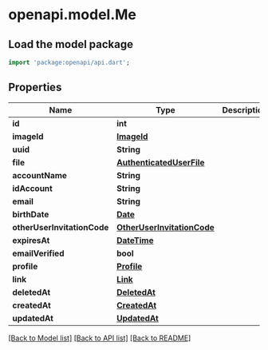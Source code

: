 # openapi.model.Me

## Load the model package
```dart
import 'package:openapi/api.dart';
```

## Properties
Name | Type | Description | Notes
------------ | ------------- | ------------- | -------------
**id** | **int** |  | 
**imageId** | [**ImageId**](ImageId.md) |  | [optional] 
**uuid** | **String** |  | 
**file** | [**AuthenticatedUserFile**](AuthenticatedUserFile.md) |  | [optional] 
**accountName** | **String** |  | 
**idAccount** | **String** |  | 
**email** | **String** |  | 
**birthDate** | [**Date**](Date.md) |  | 
**otherUserInvitationCode** | [**OtherUserInvitationCode**](OtherUserInvitationCode.md) |  | [optional] 
**expiresAt** | [**DateTime**](DateTime.md) |  | 
**emailVerified** | **bool** |  | 
**profile** | [**Profile**](Profile.md) |  | [optional] 
**link** | [**Link**](Link.md) |  | [optional] 
**deletedAt** | [**DeletedAt**](DeletedAt.md) |  | [optional] 
**createdAt** | [**CreatedAt**](CreatedAt.md) |  | [optional] 
**updatedAt** | [**UpdatedAt**](UpdatedAt.md) |  | [optional] 

[[Back to Model list]](../README.md#documentation-for-models) [[Back to API list]](../README.md#documentation-for-api-endpoints) [[Back to README]](../README.md)


